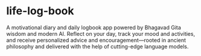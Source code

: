 # life-log-book
A motivational diary and daily logbook app powered by Bhagavad Gita wisdom and modern AI. Reflect on your day, track your mood and activities, and receive personalized advice and encouragement—rooted in ancient philosophy and delivered with the help of cutting-edge language models.
